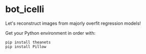 # bot_icelli

Let's reconstruct images from majorly overfit regression models! 
  
Get your Python environment in order with:

```
pip install theanets
pip install Pillow
```